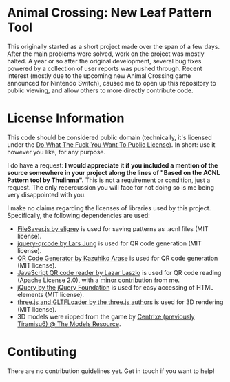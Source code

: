 Animal Crossing: New Leaf Pattern Tool
======================================
This originally started as a short project made over the span of a few days.
After the main problems were solved, work on the project was mostly halted.
A year or so after the original development, several bug fixes powered by a collection of user reports was pushed through.
Recent interest (mostly due to the upcoming new Animal Crossing game announced for Nintendo Switch), caused me to open up this repository to public viewing, and allow others to more directly contribute code.

License Information
===================
This code should be considered public domain (technically, it's licensed under the [Do What The Fuck You Want To Public License](LICENSING)). In short: use it however you like, for any purpose.

I do have a request: __I would appreciate it if you included a mention of the source somewhere in your project along the lines of "Based on the ACNL Pattern tool by Thulinma".__
This is not a requirement or condition, just a request. The only repercussion you will face for not doing so is me being very disappointed with you.

I make no claims regarding the licenses of libraries used by this project. Specifically, the following dependencies are used:

 - [FileSaver.js by eligrey](//github.com/eligrey/FileSaver.js/) is used for saving patterns as .acnl files (MIT license).
 - [jquery-qrcode by Lars Jung](//github.com/lrsjng/jquery-qrcode) is used for QR code generation (MIT license).
 - [QR Code Generator by Kazuhiko Arase](http://www.d-project.com/qrcode/index.html) is used for QR code generation (MIT license).
 - [JavaScript QR code reader by Lazar Laszlo](https://github.com/LazarSoft/jsqrcode) is used for QR code reading (Apache License 2.0), with a [minor contribution](https://github.com/LazarSoft/jsqrcode/pull/20) from me.
 - [jQuery by the jQuery Foundation](//jquery.com/) is used for easy accessing of HTML elements (MIT license).
 - [three.js and GLTFLoader by the three.js authors](//github.com/mrdoob/three.js/) is used for 3D rendering (MIT license).
 - 3D models were ripped from the game by [Centrixe (previously Tiramisu6) @ The Models Resource](//www.models-resource.com/submitter/Centrixe/).

Contibuting
===========
There are no contribution guidelines yet. Get in touch if you want to help!

